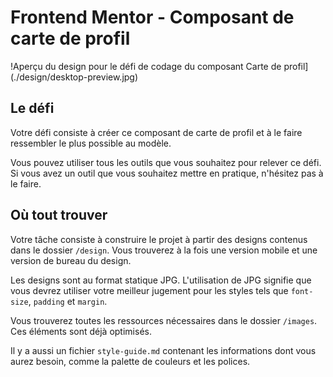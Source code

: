 # Frontend Mentor - Composant de carte de profil

!Aperçu du design pour le défi de codage du composant Carte de profil](./design/desktop-preview.jpg)


## Le défi

Votre défi consiste à créer ce composant de carte de profil et à le faire ressembler le plus possible au modèle.

Vous pouvez utiliser tous les outils que vous souhaitez pour relever ce défi. Si vous avez un outil que vous souhaitez mettre en pratique, n'hésitez pas à le faire.



## Où tout trouver

Votre tâche consiste à construire le projet à partir des designs contenus dans le dossier `/design`. Vous trouverez à la fois une version mobile et une version de bureau du design. 

Les designs sont au format statique JPG. L'utilisation de JPG signifie que vous devrez utiliser votre meilleur jugement pour les styles tels que `font-size`, `padding` et `margin`. 



Vous trouverez toutes les ressources nécessaires dans le dossier `/images`. Ces éléments sont déjà optimisés.

Il y a aussi un fichier `style-guide.md` contenant les informations dont vous aurez besoin, comme la palette de couleurs et les polices.



